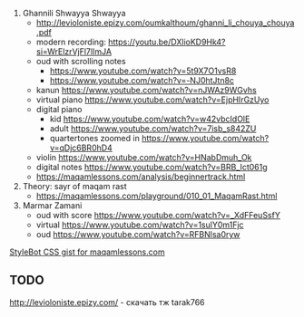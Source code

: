 
1. Ghannili Shwayya Shwayya
   - http://levioloniste.epizy.com/oumkalthoum/ghanni_li_chouya_chouya.pdf
   - modern recording: https://youtu.be/DXlioKD9Hk4?si=WrElzrVjFl7IlmJA
   - oud with scrolling notes
      - https://www.youtube.com/watch?v=5t9X7O1vsR8
      - https://www.youtube.com/watch?v=-NJ0htJtn8c
   - kanun https://www.youtube.com/watch?v=nJWAz9WGvhs
   - virtual piano https://www.youtube.com/watch?v=EjpHIrGzUyo
   - digital piano
      - kid https://www.youtube.com/watch?v=w42vbcIdOlE
      - adult https://www.youtube.com/watch?v=7isb_s842ZU
      - quartertones zoomed in https://www.youtube.com/watch?v=qDjc6BR0hD4
   - violin https://www.youtube.com/watch?v=HNabDmuh_Ok
   - digital notes https://www.youtube.com/watch?v=BRB_Ict061g
   - https://maqamlessons.com/analysis/beginnertrack.html
2. Theory: sayr of maqam rast
   - https://maqamlessons.com/playground/010_01_MaqamRast.html 
9. Marmar Zamani
   - oud with score https://www.youtube.com/watch?v=_XdFFeuSsfY
   - virtual https://www.youtube.com/watch?v=1sulY0m1Fjc
   - oud https://www.youtube.com/watch?v=RFBNlsa0ryw


[StyleBot CSS gist for maqamlessons.com](https://gist.github.com/vpavlenko/ab453e0c96087c1056e60038f30293fd)



TODO
---
http://levioloniste.epizy.com/ - cкачать
тж tarak766
